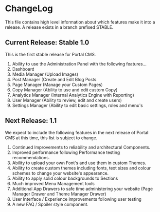 # ChangeLog
This file contains high level information about which features make it into a release. A release exists in a branch prefixed STABLE.


## Current Release: Stable 1.0
This is the first stable release for Portal CMS.

1. Ability to use the Administration Panel with the following features...
  1. Dashboard
  2. Media Manager (Upload Images)
  3. Post Manager (Create and Edit Blog Posts
  4. Page Manager (Manage your Custom Pages)
  5. Copy Manager (Ability to use and edit custom Copy)
  6. Analytics Manager (Internal Analytics Engine with Reporting)
  7. User Manager (Ability to review, edit and create users)
  8. Settings Manager (Ability to edit basic settings, roles and menu's

## Next Release: 1.1
We expect to include the following features in the next release of Portal CMS at this time, this list is subject to change.

1. Continued Improvements to reliability and architectural Components.
2. Improved performance following Performance testing recommendations.
3. Ability to upload your own Font's and use them in custom Themes.
4. Ability to create custom themes including fonts, text sizes and colour schemes to change your website's appearance.
5. Ability to apply solid colour backgrounds to Sections
6. Much improved Menu Management tools
7. Additional App Drawers to safe time administering your website (Page Manager Drawer and Theme Manager Drawer)
8. User Interface / Experience improvements following user testing
9. A new FAQ / Spoiler style component.



